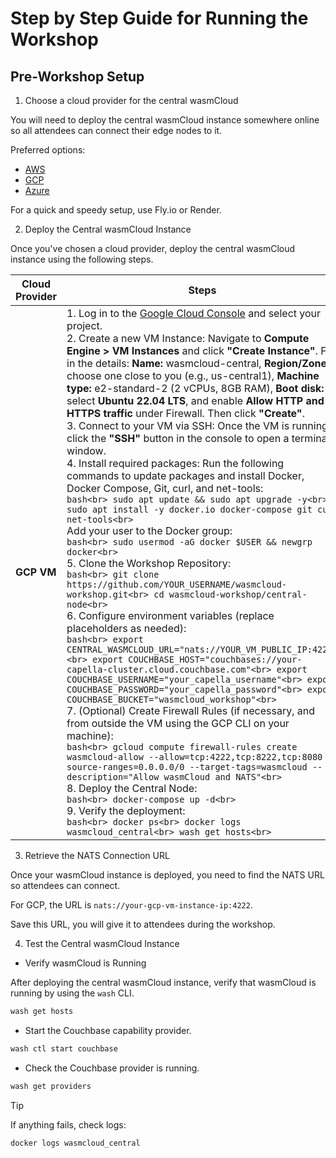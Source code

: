# Step by Step Guide for Running the Workshop

## Pre-Workshop Setup

1. Choose a cloud provider for the central wasmCloud

You will need to deploy the central wasmCloud instance somewhere online so all attendees can connect their edge nodes to it.

Preferred options:

* [AWS](https://aws.amazon.com)
* [GCP](https://cloud.google.com)
* [Azure](https://azure.microsoft.com)

For a quick and speedy setup, use Fly.io or Render.

2. Deploy the Central wasmCloud Instance

Once you've chosen a cloud provider, deploy the central wasmCloud instance using the following steps.

| Cloud Provider | Steps |
|----------------|-------|
| **GCP VM**     | 1. Log in to the [Google Cloud Console](https://console.cloud.google.com) and select your project. <br> 2. Create a new VM Instance: Navigate to **Compute Engine > VM Instances** and click **"Create Instance"**. Fill in the details: **Name:** wasmcloud-central, **Region/Zone:** choose one close to you (e.g., us-central1), **Machine type:** e2-standard-2 (2 vCPUs, 8GB RAM), **Boot disk:** select **Ubuntu 22.04 LTS**, and enable **Allow HTTP and HTTPS traffic** under Firewall. Then click **"Create"**. <br> 3. Connect to your VM via SSH: Once the VM is running, click the **"SSH"** button in the console to open a terminal window. <br> 4. Install required packages: Run the following commands to update packages and install Docker, Docker Compose, Git, curl, and net-tools: <br> ```bash<br> sudo apt update && sudo apt upgrade -y<br> sudo apt install -y docker.io docker-compose git curl net-tools<br> ``` <br> Add your user to the Docker group: <br> ```bash<br> sudo usermod -aG docker $USER && newgrp docker<br> ``` <br> 5. Clone the Workshop Repository: <br> ```bash<br> git clone https://github.com/YOUR_USERNAME/wasmcloud-workshop.git<br> cd wasmcloud-workshop/central-node<br> ``` <br> 6. Configure environment variables (replace placeholders as needed): <br> ```bash<br> export CENTRAL_WASMCLOUD_URL="nats://YOUR_VM_PUBLIC_IP:4222"<br> export COUCHBASE_HOST="couchbases://your-capella-cluster.cloud.couchbase.com"<br> export COUCHBASE_USERNAME="your_capella_username"<br> export COUCHBASE_PASSWORD="your_capella_password"<br> export COUCHBASE_BUCKET="wasmcloud_workshop"<br> ``` <br> 7. (Optional) Create Firewall Rules (if necessary, and from outside the VM using the GCP CLI on your machine): <br> ```bash<br> gcloud compute firewall-rules create wasmcloud-allow --allow=tcp:4222,tcp:8222,tcp:8080 --source-ranges=0.0.0.0/0 --target-tags=wasmcloud --description="Allow wasmCloud and NATS"<br> ``` <br> 8. Deploy the Central Node: <br> ```bash<br> docker-compose up -d<br> ``` <br> 9. Verify the deployment: <br> ```bash<br> docker ps<br> docker logs wasmcloud_central<br> wash get hosts<br> ``` |

3. Retrieve the NATS Connection URL

Once your wasmCloud instance is deployed, you need to find the NATS URL so attendees can connect.

For GCP, the URL is `nats://your-gcp-vm-instance-ip:4222`.

Save this URL, you will give it to attendees during the workshop.

4. Test the Central wasmCloud Instance

- Verify wasmCloud is Running

After deploying the central wasmCloud instance, verify that wasmCloud is running by using the `wash` CLI.

```bash
wash get hosts
```

- Start the Couchbase capability provider.

```bash
wash ctl start couchbase
```

- Check the Couchbase provider is running.

```bash
wash get providers
```

> [!TIP]
> If anything fails, check logs:

```bash
docker logs wasmcloud_central
```